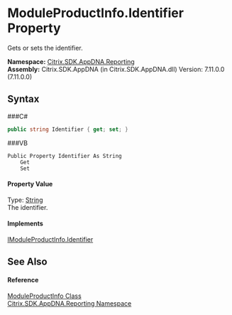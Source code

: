 # ModuleProductInfo.Identifier Property 
 

Gets or sets the identifier.

**Namespace:**&nbsp;<a href="N_Citrix_SDK_AppDNA_Reporting">Citrix.SDK.AppDNA.Reporting</a><br />**Assembly:**&nbsp;Citrix.SDK.AppDNA (in Citrix.SDK.AppDNA.dll) Version: 7.11.0.0 (7.11.0.0)

## Syntax

###C#
```csharp
public string Identifier { get; set; }
```

###VB
```vbnet
Public Property Identifier As String
	Get
	Set
```


#### Property Value
Type: <a href="http://msdn2.microsoft.com/en-us/library/s1wwdcbf" target="_blank">String</a><br />The identifier.

#### Implements
<a href="P_Citrix_SDK_AppDNA_Interfaces_IModuleProductInfo_Identifier">IModuleProductInfo.Identifier</a><br />

## See Also


#### Reference
<a href="T_Citrix_SDK_AppDNA_Reporting_ModuleProductInfo">ModuleProductInfo Class</a><br /><a href="N_Citrix_SDK_AppDNA_Reporting">Citrix.SDK.AppDNA.Reporting Namespace</a><br />